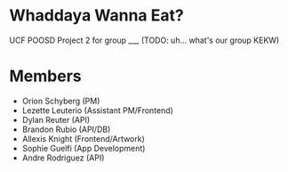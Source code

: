 # Whaddaya Wanna Eat?
UCF POOSD Project 2 for group ___ (TODO: uh... what's our group KEKW)

# Members
- Orion Schyberg (PM)
- Lezette Leuterio (Assistant PM/Frontend)
- Dylan Reuter (API)
- Brandon Rubio (API/DB)
- Allexis Knight (Frontend/Artwork)
- Sophie Guelfi (App Development)
- Andre Rodriguez (API)
